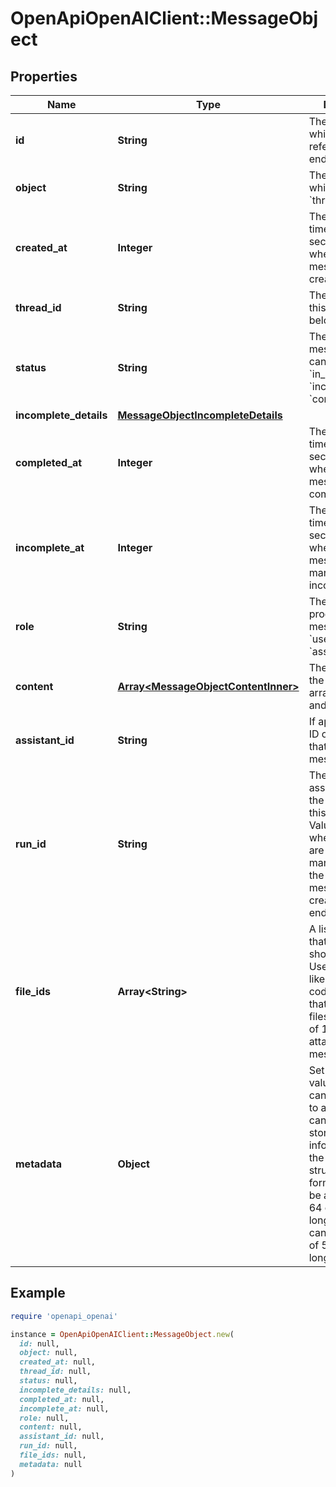 # OpenApiOpenAIClient::MessageObject

## Properties

| Name | Type | Description | Notes |
| ---- | ---- | ----------- | ----- |
| **id** | **String** | The identifier, which can be referenced in API endpoints. |  |
| **object** | **String** | The object type, which is always &#x60;thread.message&#x60;. |  |
| **created_at** | **Integer** | The Unix timestamp (in seconds) for when the message was created. |  |
| **thread_id** | **String** | The [thread](/docs/api-reference/threads) ID that this message belongs to. |  |
| **status** | **String** | The status of the message, which can be either &#x60;in_progress&#x60;, &#x60;incomplete&#x60;, or &#x60;completed&#x60;. |  |
| **incomplete_details** | [**MessageObjectIncompleteDetails**](MessageObjectIncompleteDetails.md) |  |  |
| **completed_at** | **Integer** | The Unix timestamp (in seconds) for when the message was completed. |  |
| **incomplete_at** | **Integer** | The Unix timestamp (in seconds) for when the message was marked as incomplete. |  |
| **role** | **String** | The entity that produced the message. One of &#x60;user&#x60; or &#x60;assistant&#x60;. |  |
| **content** | [**Array&lt;MessageObjectContentInner&gt;**](MessageObjectContentInner.md) | The content of the message in array of text and/or images. |  |
| **assistant_id** | **String** | If applicable, the ID of the [assistant](/docs/api-reference/assistants) that authored this message. |  |
| **run_id** | **String** | The ID of the [run](/docs/api-reference/runs) associated with the creation of this message. Value is &#x60;null&#x60; when messages are created manually using the create message or create thread endpoints. |  |
| **file_ids** | **Array&lt;String&gt;** | A list of [file](/docs/api-reference/files) IDs that the assistant should use. Useful for tools like retrieval and code_interpreter that can access files. A maximum of 10 files can be attached to a message. |  |
| **metadata** | **Object** | Set of 16 key-value pairs that can be attached to an object. This can be useful for storing additional information about the object in a structured format. Keys can be a maximum of 64 characters long and values can be a maxium of 512 characters long.  |  |

## Example

```ruby
require 'openapi_openai'

instance = OpenApiOpenAIClient::MessageObject.new(
  id: null,
  object: null,
  created_at: null,
  thread_id: null,
  status: null,
  incomplete_details: null,
  completed_at: null,
  incomplete_at: null,
  role: null,
  content: null,
  assistant_id: null,
  run_id: null,
  file_ids: null,
  metadata: null
)
```

